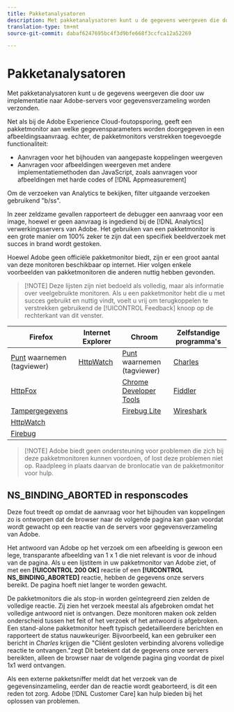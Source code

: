 ```yaml
---
title: Pakketanalysatoren
description: Met pakketanalysatoren kunt u de gegevens weergeven die door uw implementatie naar Adobe-servers voor gegevensverzameling worden verzonden.
translation-type: tm+mt
source-git-commit: dabaf6247695bc4f3d9bfe668f3ccfca12a52269

---
```



# Pakketanalysatoren

Met pakketanalysatoren kunt u de gegevens weergeven die door uw implementatie naar Adobe-servers voor gegevensverzameling worden verzonden.

Net als bij de Adobe Experience Cloud-foutopsporing, geeft een pakketmonitor aan welke gegevensparameters worden doorgegeven in een afbeeldingsaanvraag. echter, de pakketmonitors verstrekken toegevoegde functionaliteit:

* Aanvragen voor het bijhouden van aangepaste koppelingen weergeven
* Aanvragen voor afbeeldingen weergeven met andere implementatiemethoden dan JavaScript, zoals aanvragen voor afbeeldingen met harde codes of [!DNL Appmeasurement]

Om de verzoeken van Analytics te bekijken, filter uitgaande verzoeken gebruikend &quot;b/ss&quot;.

In zeer zeldzame gevallen rapporteert de debugger een aanvraag voor een image, hoewel er geen aanvraag is ingediend bij de [!DNL Analytics] verwerkingsservers van Adobe. Het gebruiken van een pakketmonitor is een grote manier om 100% zeker te zijn dat een specifiek beeldverzoek met succes in brand wordt gestoken.

Hoewel Adobe geen officiële pakketmonitor biedt, zijn er een groot aantal van deze monitoren beschikbaar op internet. Hier volgen enkele voorbeelden van pakketmonitoren die anderen nuttig hebben gevonden.

>[!NOTE] Deze lijsten zijn niet bedoeld als volledig, maar als informatie over veelgebruikte monitoren. Als u een pakketmonitor hebt die u met succes gebruikt en nuttig vindt, voelt u vrij om terugkoppelen te verstrekken gebruikend de [!UICONTROL Feedback] knoop op de rechterkant van dit venster.

| Firefox | Internet Explorer | Chroom | Zelfstandige programma&#39;s |
|---|---|---|---|
| [Punt](https://www.observepoint.com/product#plugin) waarnemen (tagviewer) | [HttpWatch](https://www.httpwatch.com/) | [Punt](https://www.observepoint.com/product#plugin) waarnemen (tagviewer) | [Charles](https://www.charlesproxy.com/) |
| [HttpFox](https://addons.mozilla.org/en-US/firefox/addon/httpfox/) |  | [Chrome Developer Tools](https://code.google.com/chrome/devtools/docs/overview.html) | [Fiddler](https://www.fiddler2.com/fiddler2/) |
| [Tampergegevens](https://addons.mozilla.org/en-us/firefox/addon/tamper-data/) |  | [Firebug Lite](https://chrome.google.com/webstore/detail/bmagokdooijbeehmkpknfglimnifench) | [Wireshark](https://www.wireshark.org/) |
| [HttpWatch](https://www.httpwatch.com/) |  |  |  |
| [Firebug](https://getfirebug.com/) |  |  |  |

>[!NOTE] Adobe biedt geen ondersteuning voor problemen die zich bij deze pakketmonitoren kunnen voordoen, of lost deze problemen niet op. Raadpleeg in plaats daarvan de bronlocatie van de pakketmonitor voor hulp.

## NS_BINDING_ABORTED in responscodes

Deze fout treedt op omdat de aanvraag voor het bijhouden van koppelingen zo is ontworpen dat de browser naar de volgende pagina kan gaan voordat wordt gewacht op een reactie van de servers voor gegevensverzameling van Adobe.

Het antwoord van Adobe op het verzoek om een afbeelding is gewoon een lege, transparante afbeelding van 1 x 1 die niet relevant is voor de inhoud van de pagina. Als u een lijstitem in uw pakketmonitor van Adobe ziet, of met een **[!UICONTROL 200 OK]** reactie of een **[!UICONTROL NS_BINDING_ABORTED]** reactie, hebben de gegevens onze servers bereikt. De pagina hoeft niet langer te worden gewacht.

De pakketmonitors die als stop-in worden geïntegreerd zien zelden de volledige reactie. Zij zien het verzoek meestal als afgebroken omdat het volledige antwoord niet is ontvangen. Deze monitoren maken ook zelden onderscheid tussen het feit of het verzoek of het antwoord is afgebroken. Een stand-alone pakketmonitor heeft typisch gedetailleerdere berichten en rapporteert de status nauwkeuriger. Bijvoorbeeld, kan een gebruiker een bericht in *Charles* krijgen die &quot;Cliënt gesloten verbinding alvorens volledige reactie te ontvangen.&quot;zegt Dit betekent dat de gegevens onze servers bereikten, alleen de browser naar de volgende pagina ging voordat de pixel 1x1 werd ontvangen.

Als een externe pakketsniffer meldt dat het verzoek van de gegevensinzameling, eerder dan de reactie wordt geaborteerd, is dit een reden tot zorg. Adobe [!DNL Customer Care] kan hulp bieden bij het oplossen van problemen.
